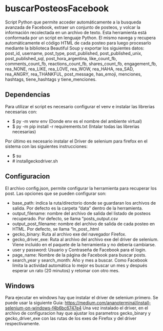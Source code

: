 # buscarPosteosFacebook
Script Python que permite acceder automáticamente a la busqueda avanzada de Facebook, extraer un conjunto de posteos, y volcar la información recolectada en un archivo de texto.
Esta herramienta está conformada por un script en lenguaje Python. El mismo navega y recupera automáticamente el código HTML de cada posteo para luego procesarlo mediante la biblioteca Beautiful Soup y exportar los siguientes datos: post_id, username, post_type, post_published, post_published_unix, post_published_sql, post_hora_argentina, like_count_fb, comments_count_fb, reactions_count_fb, shares_count_fb, engagement_fb, rea_NONE, rea_LIKE, rea_LOVE, rea_WOW, rea_HAHA, rea_SAD, rea_ANGRY, rea_THANKFUL, post_message, has_emoji, menciones, hashtags, tiene_hashtags y tiene_menciones.


## Dependencias
Para utilizar el script es necesario configurar el venv e instalar las librerias necesarias con:
- $ py -m venv env (Donde env es el nombre del ambiente virtual)
- $ py -m pip install -r requirements.txt (Intalar todas las librerias necesarias)

Por último es necesario instalar el Driver de selenium para firefox en el sistema con las siguientes instrucciones:
- \$ su
- \# installgeckodriver.sh


## Configuracion
El archivo config.json, permite configurar la herramienta para recuperar los post.
Las opciones que se pueden configurar son:
- base_path: indica la ruta/directorio donde se guardaran los archivos de salida. Por defecto es la carpeta “data” dentro de la herramienta.
- output_filename: nombre del archivo de salida del listado de posteos recuperado. Por defecto, se llama “posts_output.csv
- output_post_filename: nombre del archivo de salida de cada posteo en HTML. Por defecto, se llama “ln_post_.html
- gecko_binary: Ruta al archivo exe del navegador Firefox.
- gecko_driver_exe: Ruta al archivo del archivo exe del driver de selenium. Viene incluido en el paquete de la herramienta y no debería cambiarse.
- user y password: Usuario y Contraseña de Facebook para el login.
- page_name: Nombre de la página de Facebook para buscar posts. 
- search_year y search_month: Año y mes a buscar. Como Facebook limita la actividad automática lo mejor es buscar un mes y después esperar un rato (20 minutos) y retomar con otro mes.


## Windows
Para ejecutar en windows hay que instalar el driver de selenium primero. Se puede usar la siguiente Guia: https://medium.com/ananoterminal/install-selenium-on-windows-f4b6bc6747e4
Una vez instalado el driver, en el archivo de configuracion hay
que ajustar los parametros gecko_binary y gecko_driver_exe con las rutas de los exes de Firefox y del driver respectivamente.
